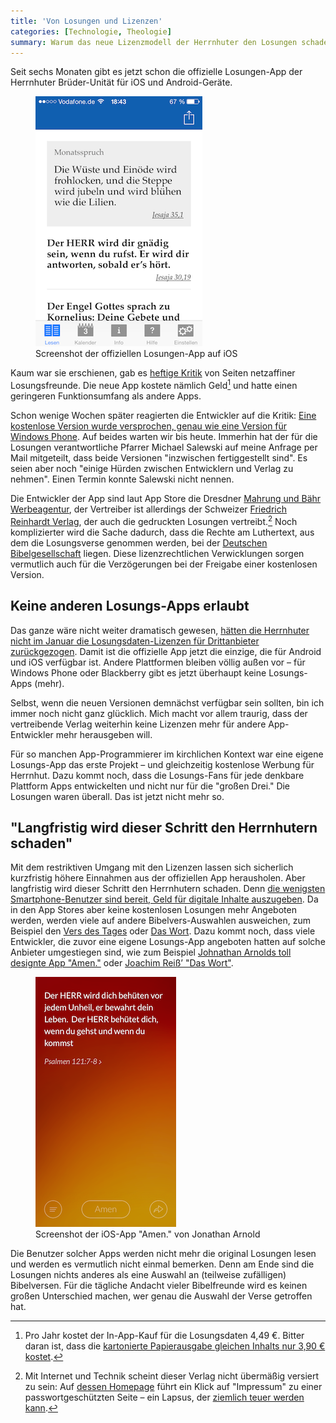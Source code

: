```yaml
---
title: 'Von Losungen und Lizenzen'
categories: [Technologie, Theologie]
summary: Warum das neue Lizenzmodell der Herrnhuter den Losungen schaden wird
---
```


Seit sechs Monaten gibt es jetzt schon die offizielle Losungen-App der Herrnhuter Brüder-Unität für iOS und Android-Geräte.

<figure><img src='/images/Losungen%20und%20Lizenzen/Losungenapp.png' /><figcaption>
Screenshot der offiziellen Losungen-App auf iOS</figcaption></figure>

Kaum war sie erschienen, gab es [heftige Kritik](http://theopop.de/2014/01/app-test-warum-die-losungen/) von Seiten netzaffiner Losungsfreunde. Die neue App kostete nämlich Geld[^teuer] und hatte einen geringeren Funktionsumfang als andere Apps. 

[^teuer]: Pro Jahr kostet der In-App-Kauf für die Losungsdaten 4,49 €. Bitter daran ist, dass die [kartonierte Papierausgabe gleichen Inhalts nur 3,90 € kostet](http://www.cobu-shop.de/epages/61300949.sf/de_DE/?ObjectPath=/Shops/61300949/Products/losungN).

Schon wenige Wochen später reagierten die Entwickler auf die Kritik: [Eine kostenlose Version wurde versprochen, genau wie eine Version für Windows Phone](http://moehrenzahn.de/neues-zur-losungs-app/). Auf beides warten wir bis heute. Immerhin hat der für die Losungen verantwortliche Pfarrer Michael Salewski auf meine Anfrage per Mail mitgeteilt, dass beide Versionen "inzwischen fertiggestellt sind". Es seien aber noch "einige Hürden zwischen Entwicklern und Verlag zu nehmen". Einen Termin konnte Salewski nicht nennen.

Die Entwickler der App sind laut App Store die Dresdner [Mahrung und Bähr Werbeagentur](http://www.mbvm.de), der Vertreiber ist allerdings der Schweizer [Friedrich Reinhardt Verlag](http://www.reinhardt.ch/content.cfm?nav=24&content=25), der auch die gedruckten Losungen vertreibt.[^verlag] Noch komplizierter wird die Sache dadurch, dass die Rechte am Luthertext, aus dem die Losungsverse genommen werden, bei der [Deutschen Bibelgesellschaft](https://www.dbg.de) liegen. Diese lizenzrechtlichen Verwicklungen sorgen vermutlich auch für die Verzögerungen bei der Freigabe einer kostenlosen Version.

## Keine anderen Losungs-Apps erlaubt

Das ganze wäre nicht weiter dramatisch gewesen, [hätten die Herrnhuter nicht im Januar die Losungsdaten-Lizenzen für Drittanbieter zurückgezogen](http://www.brueder-unitaet.de/download/Nutzungsbedingungen_11.2013.pdf). Damit ist die offizielle App jetzt die einzige, die für Android und iOS verfügbar ist. Andere Plattformen bleiben völlig außen vor – für Windows Phone oder Blackberry gibt es jetzt überhaupt keine Losungs-Apps (mehr).

[^verlag]: Mit Internet und Technik scheint dieser Verlag nicht übermäßig versiert zu sein: Auf [dessen Homepage](http://www.reinhardt.ch) führt ein Klick auf "Impressum" zu einer passwortgeschützten Seite – ein Lapsus, der [ziemlich teuer werden kann](http://de.wikipedia.org/wiki/Impressumspflicht).

Selbst, wenn die neuen Versionen demnächst verfügbar sein sollten, bin ich immer noch nicht ganz glücklich. Mich macht vor allem traurig, dass der vertreibende Verlag weiterhin keine Lizenzen mehr für andere App-Entwickler mehr herausgeben will.

Für so manchen App-Programmierer im kirchlichen Kontext war eine eigene Losungs-App das erste Projekt – und gleichzeitig kostenlose Werbung für Herrnhut. Dazu kommt noch, dass die Losungs-Fans für jede denkbare Plattform Apps entwickelten und nicht nur für die "großen Drei." Die Losungen waren überall. Das ist jetzt nicht mehr so.

## "Langfristig wird dieser Schritt den Herrnhutern schaden"

Mit dem restriktiven Umgang mit den Lizenzen lassen sich sicherlich kurzfristig höhere Einnahmen aus der offiziellen App herausholen. Aber langfristig wird dieser Schritt den Herrnhutern schaden. Denn [die wenigsten Smartphone-Benutzer sind bereit, Geld für digitale Inhalte auszugeben](http://www.bitkom.org/files/documents/BITKOM-Presseinfo_Bezahl-Apps_04_02_2013.pdf). Da in den App Stores aber keine kostenlosen Losungen mehr Angeboten werden, werden viele auf andere Bibelvers-Auswahlen ausweichen, zum Beispiel den [Vers des Tages](http://www.verseoftheday.com/de/) oder [Das Wort](http://www.bible2.net/page/theword/). Dazu kommt noch, dass viele Entwickler, die zuvor eine eigene Losungs-App angeboten hatten auf solche Anbieter umgestiegen sind, wie zum Beispiel [Johnathan Arnolds toll designte App "Amen."](https://itunes.apple.com/de/app/amen./id656198091?mt=8) oder [Joachim Reiß’ "Das Wort"](https://play.google.com/store/apps/details?id=de.reiss.bible2net.theword).

<figure><img src='/images/Losungen%20und%20Lizenzen/Amenapp.png' /><figcaption>
Screenshot der iOS-App "Amen." von Jonathan Arnold</figcaption></figure>

Die Benutzer solcher Apps werden nicht mehr die original Losungen lesen und werden es vermutlich nicht einmal bemerken. Denn am Ende sind die Losungen nichts anderes als eine Auswahl an (teilweise zufälligen) Bibelversen. Für die tägliche Andacht vieler Bibelfreunde wird es keinen großen Unterschied machen, wer genau die Auswahl der Verse getroffen hat.